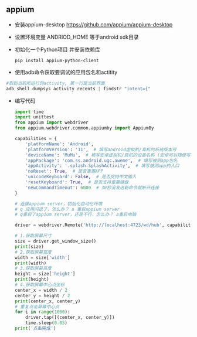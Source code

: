 ## appium

- 安装appium-desktop https://github.com/appium/appium-desktop

- 设置环境变量 ANDRIOD_HOME 等于android sdk目录

- 初始化一个Python项目 并安装依赖库

  ``` shell
  pip install appium-python-client
  ```

- 使用adb命令获取要调试的应用包名和actitity

``` powershell
#取到当前所运行的activity, 第一行是当前界面
adb shell dumpsys activity recents | findstr "intent={"
```



- 编写代码

  ```python
  import time
  import unittest
  from appium import webdriver
  from appium.webdriver.common.appiumby import AppiumBy
  
  capabilities = {
      'platformName': 'Android',
      'platformVersion': '11',  # 填写android虚拟机/真机的系统版本号
      'deviceName': 'MuMu',  # 填写安卓虚拟机/真机的设备名称 (安卓可以随便写)
      'appPackage': 'com.ss.android.ugc.aweme',  # 填写被测app包名
      'appActivity': '.splash.SplashActivity',  # 填写被测app的入口
      'noReset': True,  # 是否重置APP
      'unicodeKeyboard': False,  # 是否支持中文输入
      'resetKeyboard': True,  # 是否支持重置键盘
      'newCommandTimeout': 6000  # 30秒没发送新命令就断开连接
  }
  
  # 连接appium server，初始化自动化环境
  # q 应用闪退了，怎么办？ a 重启appium server
  # q重启了appium server，还是不行，怎么办？ a重启电脑
  
  driver = webdriver.Remote('http://localhost:4723/wd/hub', capabilities)  #闪退
  
  # 1.获取屏幕尺寸
  size = driver.get_window_size()
  print(size)
  # 2.获取屏幕宽度
  width = size['width']
  print(width)
  # 3.获取屏幕高度
  height = size['height']
  print(height)
  # 4.获取屏幕中心点坐标
  center_x = width / 2
  center_y = height / 2
  print(center_x, center_y)
  # 重复点击屏幕中心点
  for i in range(1000):
      driver.tap([(center_x, center_y)])
      time.sleep(0.05)
  print('点击完成')
  ```

  
